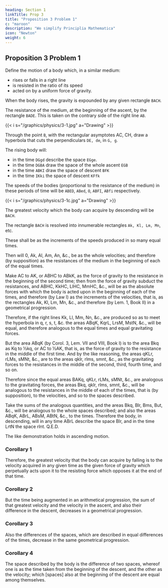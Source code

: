 ```yaml
---
heading: Section 1
linkTitle: Prop 3
title: "Proposition 3 Problem 1"
c: "maroon"
description: "We simplify Principlia Mathematica"
icon: "Newton"
weight: 6
---
```




## Proposition 3 Problem 1

Define the motion of a body which, in a similar medium:
- rises or falls in a right line
- is resisted in the ratio of its speed
- acted on by a uniform force of gravity.

When the body rises, the gravity is expounded by any given rectangle `BACH`.

The resistance of the medium, at the beginning of the ascent, by the rectangle `BADE`. This is taken on the contrary side of the right line `AB`.


{{< i s="/graphics/physics/3-1.jpg" a="Drawing" >}}

Through the point `B`, with the rectangular asymptotes AC, CH, draw a hyperbola that cuts the perpendiculars `DE, de`, in `G, g`.

The rising body will:
- in the time `DGgd` describe the space `EGge`.
- in the time `DGBA` draw the space of the whole ascent `EGB`
- in the time `ABKI` draw the space of descent `BFK`
- in the time `IKki` the space of descent `KFfk`

The speeds of the bodies (proportional to the resistance of the medium) in these periods of time will be `ABED`, `ABed`, `O`, `ABFI`, `ABfi` respectively.

{{< i s="/graphics/physics/3-1c.jpg" a="Drawing" >}}

The greatest velocity which the body can acquire by descending will be `BACH`.

The rectangle `BACH` is resolved into innumerable rectangles `Ak, Kl, Lm, Mn`, etc.

These shall be as the increments of the speeds produced in so many equal times.

Then will 0, Ak, Al, Am, An, &c., be as the whole velocities; and therefore (by supposition) as the resistances of the medium in the beginning of each of the equal times.

Make AC to AK, or ABHC to ABkK, as the force of gravity to the resistance in the beginning of the second time; then from the force of gravity subduct the resistances, and ABHC, KkHC, LlHC, MmHC, &c., will be as the absolute forces with which the body is acted upon in the beginning of each of the times, and therefore (by Law I) as the increments of the velocities, that is, as the rectangles Ak, Kl, Lm, Mn, &c., and therefore (by Lem. 1, Book II) in a geometrical progression. 

Therefore, if the right lines Kk, Ll, Mm, Nn, &c., are produced so as to meet the hyperbola in q, r, s, t, &c. the areas ABqK, KqrL, LrsM, MstN, &c., will be equal, and therefore analogous to the equal times and equal gravitating forces.

But the area ABqK (by Corol. 3, Lem. VII and VIII, Book I) is to the area Bkq as Kq to ½kq, or AC to ½AK, that is, as the force of gravity to the resistance in the middle of the first time. And by the like reasoning, the areas qKLr, rLMs, sMNt, &c., are to the areas qklr, rlms, smnt, &c., as the gravitating forces to the resistances in the middle of the second, third, fourth time, and so on.

Therefore since the equal areas BAKq, qKLr, rLMs, sMNt, &c., are analogous to the gravitating forces, the areas Bkq, qklr, rlms, smnt, &c., will be analogous to the resistances in the middle of each of the times, that is (by supposition), to the velocities, and so to the spaces described. 

Take the sums of the analogous quantities, and the areas Bkq, Blr, Bms, But, &c., will be analogous to the whole spaces described; and also the areas ABqK, ABrL, ABsM, ABtN, &c., to the times. Therefore the body, in descending, will in any time ABrL describe the space Blr, and in the time LrtN the space rlnt.   Q.E.D.

The like demonstration holds in ascending motion.


### Corollary 1

Therefore, the greatest velocity that the body can acquire by falling is to the velocity acquired in any given time as the given force of gravity which perpetually acts upon it to the resisting force which opposes it at the end of that time.


### Corollary 2

But the time being augmented in an arithmetical progression, the sum of that greatest velocity and the velocity in the ascent, and also their difference in the descent, decreases in a geometrical progression.


### Corollary 3

Also the differences of the spaces, which are described in equal differences of the times, decrease in the same geometrical progression.


### Corollary 4

The space described by the body is the difference of two spaces, whereof one is as the time taken from the beginning of the descent, and the other as the velocity; which [spaces] also at the beginning of the descent are equal among themselves.